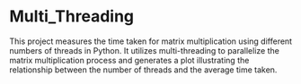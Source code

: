 # Multi_Threading
This project measures the time taken for matrix multiplication using different numbers of threads in Python. It utilizes multi-threading to parallelize the matrix multiplication process and generates a plot illustrating the relationship between the number of threads and the average time taken. 
